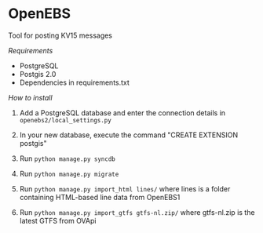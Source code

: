 OpenEBS
=======

Tool for posting KV15 messages

*Requirements*
- PostgreSQL
- Postgis 2.0
- Dependencies in requirements.txt

*How to install*

1. Add a PostgreSQL database and enter the connection details in ```openebs2/local_settings.py```

1. In your new database, execute the command "CREATE EXTENSION postgis"

1. Run ```python manage.py syncdb```

1. Run ```python manage.py migrate```

1. Run ```python manage.py import_html lines/``` where lines is a folder containing HTML-based line data from OpenEBS1

1. Run ```python manage.py import_gtfs gtfs-nl.zip/``` where gtfs-nl.zip is the latest GTFS from OVApi